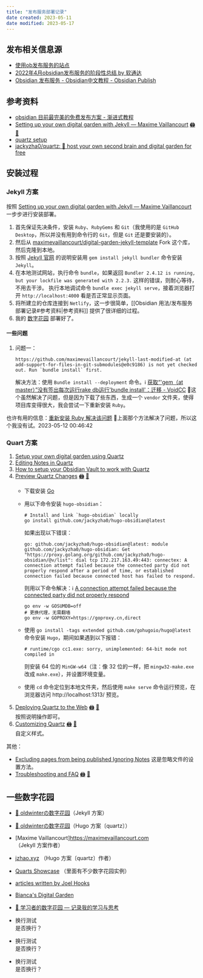```yaml
---
title: "发布服务部署记录"
date created: 2023-05-11
date modified: 2023-05-17
---
```


## 发布相关信息源

- [使用ob发布服务的站点](https://publish.obsidian.md/chinesehelp/01+2021新教程/使用ob发布服务的站点)
- [2022年4月obsidian发布服务的阶段性总结 by 软通达](https://publish.obsidian.md/chinesehelp/01+2021新教程/2022年4月obsidian发布服务的阶段性总结+by+软通达)
- [Obsidian 发布服务 - Obsidian中文教程 - Obsidian Publish](https://publish.obsidian.md/chinesehelp/01+2021新教程/Obsidian+发布服务)

## 参考资料

- [obsidian 目前最完美的免费发布方案 - 渐进式教程](https://garden.oldwinter.top/obsidian-目前最完美的免费发布方案-渐进式教程)
- [Setting up your own digital garden with Jekyll — Maxime Vaillancourt](https://maximevaillancourt.com/blog/setting-up-your-own-digital-garden-with-jekyll) [🖨](<file:///D:/Wanghu/Attachment/202305111439_Setting up your own digital garden with Jekyll.html>) [🔎](es://202305111439_Setting%20up%20your%20own%20digital%20garden%20with%20Jekyll)
- [quartz setup](https://quartz.jzhao.xyz/tags/setup/)
- [jackyzha0/quartz: 🌱 host your own second brain and digital garden for free](https://github.com/jackyzha0/quartz)

## 安装过程

### Jekyll 方案

按照 [Setting up your own digital garden with Jekyll — Maxime Vaillancourt](https://maximevaillancourt.com/blog/setting-up-your-own-digital-garden-with-jekyll) 一步步进行安装部署。

1. 首先保证先决条件，安装 `Ruby`、`RubyGems` 和 `Git`（我使用的是 `GitHub Desktop`，所以并没有用到命令行的 `Git`，但是 `Git` 还是要安装的）。
2. 然后从 [maximevaillancourt/digital-garden-jekyll-template](https://github.com/maximevaillancourt/digital-garden-jekyll-template) Fork 这个库，然后克隆到本地。
3. 按照 [Jekyll 官网](https://www.jekyll.com.cn/) 的说明安装用 `gem install jekyll bundler` 命令安装 `Jekyll`。
4. 在本地测试网站，执行命令 `bundle`，如果返回 `Bundler 2.4.12 is running, but your lockfile was generated with 2.2.3.` 这样的错误，则耐心等待，不用去干涉。
   执行本地调试命令 `bundle exec jekyll serve`，接着浏览器打开 `http://localhost:4000` 看是否正常显示页面。
5. 将所建立的仓库连接到 `Netlify`，这一步很简单，[[Obsidian 用法/发布服务部署记录#参考资料|参考资料]] 提供了很详细的过程。
6. 我的 [数字花园](https://resplendent-mousse-f82b1f.netlify.app) 部署好了。

#### 一些问题

1. 问题一：
   
   ```
   https://github.com/maximevaillancourt/jekyll-last-modified-at (at add-support-for-files-in-git-submodules@e0c9186) is not yet checked out. Run `bundle install` first.
   ```
   
   解决方法：使用 `Bundle install --deployment` 命令。ℹ️ [获取“'gem（at master）”没有签出每次运行rake db运行'bundle install'：迁移 - VoidCC](http://cn.voidcc.com/question/p-vebegzmh-bke.html) 🤔这个虽然解决了问题，但是因为下载了些东西，生成一个 `vendor` 文件夹，使得项目库变得很大，我会尝试一下重新安装 `Ruby`。

也许有用的信息：[重新安装 Ruby 解决该问题](https://cloud.tencent.com/developer/ask/sof/1382660) 🤔上面那个方法解决了问题，所以这个我没有试。2023-05-12 00:46:42

### Quart 方案
1. [Setup your own digital garden using Quartz](https://quartz.jzhao.xyz/notes/setup/)
2. [Editing Notes in Quartz](https://quartz.jzhao.xyz/notes/editing/)
3. [How to setup your Obsidian Vault to work with Quartz](https://quartz.jzhao.xyz/notes/obsidian/)
4. [Preview Quartz Changes](https://quartz.jzhao.xyz/notes/preview-changes/) [🖨](<file:///D:/Wanghu/Attachment/202305170855_Preview Changes.html>) [🔎](es://202305170855_Preview%20Changes)
   - 下载安装 [Go](https://go.dev/doc/install)
   - 用以下命令安装 `hugo-obsidian`：     
     ```
     # Install and link `hugo-obsidian` locally
     go install github.com/jackyzha0/hugo-obsidian@latest
     ```
     
       如果出现以下错误：
     ```
     go: github.com/jackyzha0/hugo-obsidian@latest: module github.com/jackyzha0/hugo-obsidian: Get "https://proxy.golang.org/github.com/jackyzha0/hugo-obsidian/@v/list": dial tcp 172.217.163.49:443: connectex: A connection attempt failed because the connected party did not properly respond after a period of time, or established connection failed because connected host has failed to respond.
     ```
     
       则用以下命令解决：ℹ️ [A connection attempt failed because the connected party did not properly respond](https://blog.csdn.net/weixin_43866211/article/details/108877256)     
     ```
     go env -w GOSUMDB=off
     # 更换代理，无需翻墙
     go env -w GOPROXY=https://goproxy.cn,direct
     ```
   - 使用 `go install -tags extended github.com/gohugoio/hugo@latest` 命令安装 `Hugo`，期间如果遇到以下报错：
     ```
     # runtime/cgo cc1.exe: sorry, unimplemented: 64-bit mode not compiled in
     ```
     则安装 64 位的 `MinGW-w64`（注：像 32 位的一样，把 `mingw32-make.exe` 改成 `make.exe`），并设置环境变量。
   - 使用 `cd` 命令定位到本地文件夹，然后使用 `make serve` 命令运行预览，在浏览器访问 http://localhost:1313/ 预览。
5. [Deploying Quartz to the Web](https://quartz.jzhao.xyz/notes/hosting/) [🖨](<file:///D:/Wanghu/Attachment/202305170905_Deploying Quartz to the Web.html>) [🔎](es://202305170905_Deploying%20Quartz%20to%20the%20Web)    
   按照说明操作即可。
6. [Customizing Quartz](https://quartz.jzhao.xyz/notes/config/) [🖨](<file:///D:/Wanghu/Attachment/202305170924_Configuration.html>) [🔎](es://202305170924_Configuration)  
   自定义样式。

其他：
- [Excluding pages from being published Ignoring Notes](https://quartz.jzhao.xyz/notes/config/) 
   这是忽略文件的设置方法。
- [Troubleshooting and FAQ](https://quartz.jzhao.xyz/notes/troubleshooting/) [🖨](<file:///D:/Wanghu/Attachment/202305170928_Troubleshooting and FAQ.html>) [🔎](es://202305170928_Troubleshooting%20and%20FAQ)

## 一些数字花园
- [🌿 oldwinterの数字花园](https://garden.oldwinter.top/)（Jekyll 方案）
- [🌱 oldwinterの数字花园](https://notes.oldwinter.top/)（Hugo 方案〔quartz〕）
- [Maxime Vaillancourt]https://maximevaillancourt.com （Jekyll 方案作者）
- [jzhao.xyz](https://jzhao.xyz/) （Hugo 方案〔quartz〕作者）
- [Quarts Showcase](https://quartz.jzhao.xyz/notes/showcase/) （里面有不少数字花园实例）
- [articles written by Joel Hooks](https://joelhooks.com/)
- [Bianca's Digital Garden](https://garden.bianca.digital/)
- [🌱 学习者的数字花园 — 记录我的学习与思考](https://pimgeek.com/notes/#welcome)


- 换行测试     
  是否换行？

- 换行测试\
  是否换行？

- 换行测试  
  是否换行？
